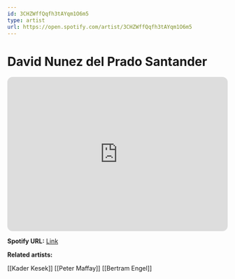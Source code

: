 ```yaml
---
id: 3CHZWffQqfh3tAYqm1O6m5
type: artist
url: https://open.spotify.com/artist/3CHZWffQqfh3tAYqm1O6m5
---
```

# David Nunez del Prado Santander

<iframe style="border-radius:12px" src="https://open.spotify.com/embed/artist/3CHZWffQqfh3tAYqm1O6m5" width="100%" height="352" frameBorder="0" allowfullscreen="" allow="autoplay; clipboard-write; encrypted-media; fullscreen; picture-in-picture" loading="lazy"></iframe>

**Spotify URL:** [Link](https://open.spotify.com/artist/3CHZWffQqfh3tAYqm1O6m5)

**Related artists:**

[[Kader Kesek]]
[[Peter Maffay]]
[[Bertram Engel]]
